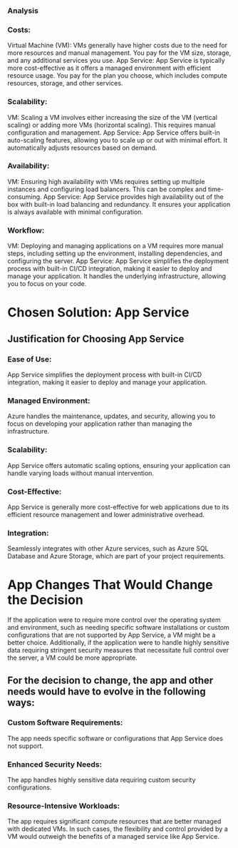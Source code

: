 ### Analysis

### Costs:
Virtual Machine (VM): VMs generally have higher costs due to the need for more resources and manual management. You pay for the VM size, storage, and any additional services you use.
App Service: App Service is typically more cost-effective as it offers a managed environment with efficient resource usage. You pay for the plan you choose, which includes compute resources, storage, and other services.

### Scalability:
VM: Scaling a VM involves either increasing the size of the VM (vertical scaling) or adding more VMs (horizontal scaling). This requires manual configuration and management.
App Service: App Service offers built-in auto-scaling features, allowing you to scale up or out with minimal effort. It automatically adjusts resources based on demand.

### Availability:
VM: Ensuring high availability with VMs requires setting up multiple instances and configuring load balancers. This can be complex and time-consuming.
App Service: App Service provides high availability out of the box with built-in load balancing and redundancy. It ensures your application is always available with minimal configuration.

### Workflow:
VM: Deploying and managing applications on a VM requires more manual steps, including setting up the environment, installing dependencies, and configuring the server.
App Service: App Service simplifies the deployment process with built-in CI/CD integration, making it easier to deploy and manage your application. It handles the underlying infrastructure, allowing you to focus on your code.


# Chosen Solution: App Service

## Justification for Choosing App Service

### Ease of Use: 
App Service simplifies the deployment process with built-in CI/CD integration, making it easier to deploy and manage your application.

### Managed Environment:
Azure handles the maintenance, updates, and security, allowing you to focus on developing your application rather than managing the infrastructure.

### Scalability:
App Service offers automatic scaling options, ensuring your application can handle varying loads without manual intervention.

### Cost-Effective:
App Service is generally more cost-effective for web applications due to its efficient resource management and lower administrative overhead.

### Integration: 
Seamlessly integrates with other Azure services, such as Azure SQL Database and Azure Storage, which are part of your project requirements.


# App Changes That Would Change the Decision
If the application were to require more control over the operating system and environment, such as needing specific software installations or custom configurations that are not supported by App Service, a VM might be a better choice. Additionally, if the application were to handle highly sensitive data requiring stringent security measures that necessitate full control over the server, a VM could be more appropriate.

## For the decision to change, the app and other needs would have to evolve in the following ways:

### Custom Software Requirements:
The app needs specific software or configurations that App Service does not support.

### Enhanced Security Needs: 
The app handles highly sensitive data requiring custom security configurations.

### Resource-Intensive Workloads:
The app requires significant compute resources that are better managed with dedicated VMs.
In such cases, the flexibility and control provided by a VM would outweigh the benefits of a managed service like App Service.

